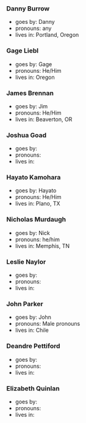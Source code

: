 ### Danny Burrow
* goes by: Danny
* pronouns: any
* lives in: Portland, Oregon

### Gage Liebl
* goes by: Gage
* pronouns: He/Him
* lives in: Oregon

### James Brennan
* goes by: Jim
* pronouns: He/Him
* lives in: Beaverton, OR

### Joshua Goad
* goes by: 
* pronouns: 
* lives in: 

### Hayato Kamohara
* goes by: Hayato
* pronouns: He/Him
* lives in: Plano, TX

### Nicholas Murdaugh
* goes by: Nick
* pronouns: he/him
* lives in: Memphis, TN

### Leslie Naylor
* goes by: 
* pronouns: 
* lives in: 

### John Parker
* goes by: John 
* pronouns: Male pronouns   
* lives in: Chile

### Deandre Pettiford
* goes by: 
* pronouns: 
* lives in: 

### Elizabeth Quinlan
* goes by: 
* pronouns: 
* lives in: 
